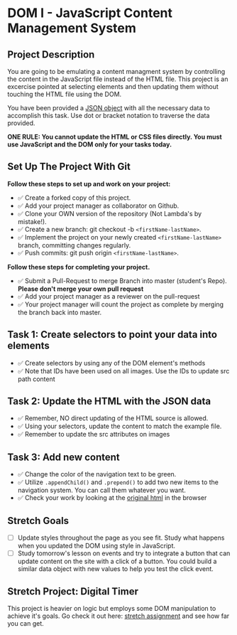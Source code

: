 # DOM I - JavaScript Content Management System

## Project Description
You are going to be emulating a content managment system by controlling the content in the JavaScript file instead of the HTML file. This project is an excercise pointed at selecting elements and then updating them without touching the HTML file using the DOM.

You have been provided a [JSON object](js/index.js) with all the necessary data to accomplish this task.  Use dot or bracket notation to traverse the data provided.

**ONE RULE: You cannot update the HTML or CSS files directly.  You must use JavaScript and the DOM only for your tasks today.**

## Set Up The Project With Git

**Follow these steps to set up and work on your project:**

* :white_check_mark: Create a forked copy of this project.
* :white_check_mark: Add your project manager as collaborator on Github.
* :white_check_mark: Clone your OWN version of the repository (Not Lambda's by mistake!).
* :white_check_mark: Create a new branch: git checkout -b `<firstName-lastName>`.
* :white_check_mark: Implement the project on your newly created `<firstName-lastName>` branch, committing changes regularly.
* :white_check_mark: Push commits: git push origin `<firstName-lastName>`.

**Follow these steps for completing your project.**

* :white_check_mark: Submit a Pull-Request to merge <firstName-lastName> Branch into master (student's  Repo). **Please don't merge your own pull request**
* :white_check_mark: Add your project manager as a reviewer on the pull-request
* :white_check_mark: Your project manager will count the project as complete by merging the branch back into master.

## Task 1: Create selectors to point your data into elements
* :white_check_mark: Create selectors by using any of the DOM element's methods
* :white_check_mark: Note that IDs have been used on all images.  Use the IDs to update src path content

## Task 2: Update the HTML with the JSON data
* :white_check_mark: Remember, NO direct updating of the HTML source is allowed.
* :white_check_mark: Using your selectors, update the content to match the example file.
* :white_check_mark: Remember to update the src attributes on images

## Task 3: Add new content
* :white_check_mark: Change the color of the navigation text to be green.
* :white_check_mark: Utilize `.appendChild()` and `.prepend()` to add two new items to the navigation system. You can call them whatever you want.
* :white_check_mark: Check your work by looking at the [original html](original.html) in the browser

## Stretch Goals
* [ ] Update styles throughout the page as you see fit.  Study what happens when you updated the DOM using style in JavaScript.  
* [ ] Study tomorrow's lesson on events and try to integrate a button that can update content on the site with a click of a button.  You could build a similar data object with new values to help you test the click event.

## Stretch Project: Digital Timer
This project is heavier on logic but employs some DOM manipulation to achieve it's goals.  Go check it out here: [stretch assignment](stretch-assignment) and see how far you can get. 